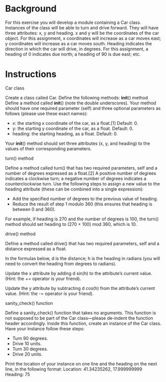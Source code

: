 # Background

For this exercise you will develop a module containing a Car class. Instances of the class will be able to turn and drive forward. They will have three attributes: x, y and heading. x and y will be the coordinates of the car object. For this assignment, x coordinates will increase as a car moves east; y coordinates will increase as a car moves south. Heading  indicates  the  direction  in  which  the  car  will  drive,  in  degrees.  For  this  assignment,  a heading of 0 indicates due north; a heading of 90 is due east; etc.

# Instructions
Car class

Create a class called Car. Define the following methods:
__init__() method
Define  a  method  called  __init__()  (note  the  double  underscores).  Your  method  should  have  one
required parameter (self) and three optional parameters as follows (please use these exact names):
- x: the starting x coordinate of the car, as a float.[1] Default: 0.
- y: the starting y coordinate of the car, as a float. Default: 0.
- heading: the starting heading, as a float. Default: 0.

Your  __init__()  method  should  set  three  attributes  (x,  y,  and  heading)  to  the  values  of  their
corresponding parameters.

turn() method

Define  a  method  called  turn()  that  has  two  required  parameters,  self  and  a  number  of  degrees
expressed as a float.[2] A positive number of degrees indicates a clockwise turn; a negative number
of  degrees  indicates  a  counterclockwise  turn.  Use  the  following  steps  to  assign  a  new  value  to  the
heading attribute (these can be combined into a single expression):

- Add the specified number of degrees to the previous value of heading.
- Reduce the result of step 1 modulo 360 (this ensures that heading is between 0 and 360).

For  example,  if  heading  is  270  and  the  number  of  degrees  is  100,  the  turn()  method  should  set
heading to (270 + 100) mod 360, which is 10.

drive() method

Define a method called drive() that has two required parameters, self and a distance expressed as
a float.

In  the  formulas  below,  d  is  the  distance;  h  is  the  heading  in  radians  (you  will  need  to  convert  the
heading from degrees to radians).

Update  the  x  attribute  by  adding  d sin(h)  to  the  attribute’s  current  value.  (Hint:  the  +=  operator  is
your friend).

Update  the  y  attribute  by  subtracting  d  cos(h)  from  the  attribute’s  current  value.  (Hint:  the  -=
operator is your friend).

sanity_check() function

Define a sanity_check() function that takes no arguments. This function is not supposed to be part
of the Car class—please de-indent the function header accordingly.
Inside this function, create an instance of the Car class. Have your instance follow these steps:
- Turn 90 degrees.
- Drive 10 units.
- Turn 30 degrees.
- Drive 20 units.

Print  the  location  of  your  instance  on  one  line  and  the  heading  on  the  next  line,  in  the  following
format:
Location: 41.34235262, 17.999999999
Heading: 75
